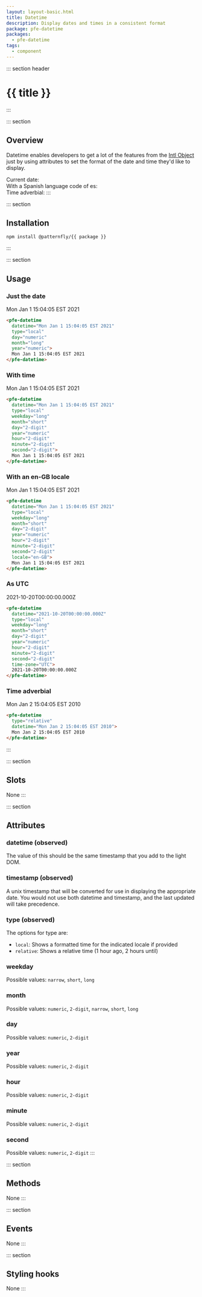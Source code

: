 ```yaml
---
layout: layout-basic.html
title: Datetime
description: Display dates and times in a consistent format
package: pfe-datetime
packages:
  - pfe-datetime
tags:
  - component
---
```


::: section header
# {{ title }}
:::

::: section
## Overview

Datetime enables developers to get a lot of the features from the [Intl Object](https://developer.mozilla.org/en-US/docs/Web/JavaScript/Reference/Global_Objects/Intl) just by using attributes to set the format of the date and time they'd like to display.

Current date: 
<strong>
  <pfe-datetime
    class="overview-datetime"
    type="local"
    day="numeric"
    month="long"
    year="numeric">
  </pfe-datetime>
</strong>
<br>
With a Spanish language code of es:
<strong>
  <pfe-datetime
    class="overview-datetime"
    type="local"
    day="numeric"
    month="long"
    year="numeric"
    locale="es">
  </pfe-datetime>
</strong>
<br>
Time adverbial:
<strong>
  <pfe-datetime
    id="minutesago"
    type="relative">
  </pfe-datetime>
</strong>
:::

::: section
## Installation

```shell
npm install @patternfly/{{ package }}
```
:::

::: section
## Usage

### Just the date
<pfe-datetime
  datetime="Mon Jan 1 15:04:05 EST 2021"
  type="local"
  day="numeric"
  month="long"
  year="numeric">
  Mon Jan 1 15:04:05 EST 2021
</pfe-datetime>
```html
<pfe-datetime
  datetime="Mon Jan 1 15:04:05 EST 2021"
  type="local"
  day="numeric"
  month="long"
  year="numeric">
  Mon Jan 1 15:04:05 EST 2021
</pfe-datetime>
```

### With time
<pfe-datetime
  datetime="Mon Jan 1 15:04:05 EST 2021"
  type="local"
  weekday="long"
  month="short"
  day="2-digit"
  year="numeric"
  hour="2-digit"
  minute="2-digit"
  second="2-digit">
  Mon Jan 1 15:04:05 EST 2021
</pfe-datetime>
```html
<pfe-datetime
  datetime="Mon Jan 1 15:04:05 EST 2021"
  type="local"
  weekday="long"
  month="short"
  day="2-digit"
  year="numeric"
  hour="2-digit"
  minute="2-digit"
  second="2-digit">
  Mon Jan 1 15:04:05 EST 2021
</pfe-datetime>
```

### With an en-GB locale
<pfe-datetime
  datetime="Mon Jan 1 15:04:05 EST 2021"
  type="local"
  weekday="long"
  month="short"
  day="2-digit"
  year="numeric"
  hour="2-digit"
  minute="2-digit"
  second="2-digit"
  locale="en-GB">
  Mon Jan 1 15:04:05 EST 2021
</pfe-datetime>

```html
<pfe-datetime
  datetime="Mon Jan 1 15:04:05 EST 2021"
  type="local"
  weekday="long"
  month="short"
  day="2-digit"
  year="numeric"
  hour="2-digit"
  minute="2-digit"
  second="2-digit"
  locale="en-GB">
  Mon Jan 1 15:04:05 EST 2021
</pfe-datetime>
```

### As UTC
<pfe-datetime
  datetime="2021-10-20T00:00:00.000Z"
  type="local"
  weekday="long"
  month="short"
  day="2-digit"
  year="numeric"
  hour="2-digit"
  minute="2-digit"
  second="2-digit"
  time-zone="UTC">
  2021-10-20T00:00:00.000Z
</pfe-datetime>

```html
<pfe-datetime
  datetime="2021-10-20T00:00:00.000Z"
  type="local"
  weekday="long"
  month="short"
  day="2-digit"
  year="numeric"
  hour="2-digit"
  minute="2-digit"
  second="2-digit"
  time-zone="UTC">
  2021-10-20T00:00:00.000Z
</pfe-datetime>
```

### Time adverbial
<pfe-datetime
  type="relative"
  datetime="Mon Jan 2 15:04:05 EST 2010">
  Mon Jan 2 15:04:05 EST 2010
</pfe-datetime>

```html
<pfe-datetime
  type="relative"
  datetime="Mon Jan 2 15:04:05 EST 2010">
  Mon Jan 2 15:04:05 EST 2010
</pfe-datetime>
```
:::

::: section
## Slots
None
:::

::: section
## Attributes
### datetime (observed)

The value of this should be the same timestamp that you add to the light DOM.

### timestamp (observed)

A unix timestamp that will be converted for use in displaying the appropriate date. You would not use both datetime and timestamp, and the last updated will take precedence.

### type (observed)

The options for type are:
- `local`: Shows a formatted time for the indicated locale if provided
- `relative`: Shows a relative time (1 hour ago, 2 hours until)

### weekday

Possible values: `narrow`, `short`, `long`

### month

Possible values: `numeric`, `2-digit`, `narrow`, `short`, `long`

### day

Possible values: `numeric`, `2-digit`

### year

Possible values: `numeric`, `2-digit`

### hour

Possible values: `numeric`, `2-digit`

### minute

Possible values: `numeric`, `2-digit`

### second

Possible values: `numeric`, `2-digit`
:::

::: section
## Methods
None
:::

::: section
## Events
None
:::

::: section
## Styling hooks
None
:::

<script>
  const datetimeComponents = [...document.querySelectorAll(".overview-datetime")];
  const minutesAgo = document.querySelector("#minutesago");
  const date = new Date();

  datetimeComponents.forEach(component => {
    component.setAttribute("datetime", date);
    component.textContent = date;
  });

  minutesAgo.setAttribute('datetime', new Date(Date.now() - 600000).toString());
</script>